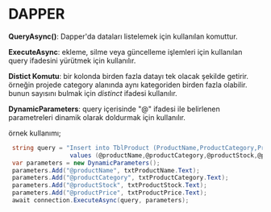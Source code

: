 ﻿# DAPPER

**QueryAsync()**: 
Dapper'da dataları listelemek için kullanılan komuttur. 

**ExecuteAsync**:
ekleme, silme veya güncelleme işlemleri için kullanılan query ifadesini yürütmek için kullanılır.

**Distict Komutu**:
bir kolonda birden fazla datayı tek olacak şekilde getirir. örneğin projede category alanında aynı kategoriden birden fazla olabilir.
bunun sayısını bulmak için *distinct* ifadesi kullanılır.

**DynamicParameters**:
query içerisinde "@" ifadesi ile belirlenen parametreleri dinamik olarak doldurmak için kullanılır.

örnek kullanımı;

```cs
 string query = "Insert into TblProduct (ProductName,ProductCategory,ProductStock,ProductPrice) 
                 values (@productName,@productCategory,@productStock,@productPrice)";
 var parameters = new DynamicParameters();
 parameters.Add("@productName", txtProductName.Text);
 parameters.Add("@productCategory", txtProductCategory.Text);
 parameters.Add("@productStock", txtProductStock.Text);
 parameters.Add("@productPrice", txtProductPrice.Text);
 await connection.ExecuteAsync(query, parameters);
```
